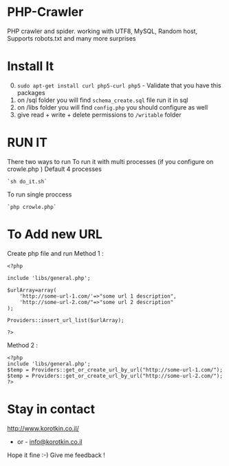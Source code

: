 PHP-Crawler
===========

PHP crawler and spider. working with UTF8, MySQL, Random host, Supports robots.txt and many more surprises 


Install It
==========
0. `sudo apt-get install curl php5-curl php5` - Validate that you have this packages
1. on /sql folder you will find `schema_create.sql` file run it in sql
2. on /libs folder you will find  `config.php` you should configure as well
3. give read + write + delete permissions to `/writable` folder

RUN IT
======

There two ways to run 
To run it with multi processes (if you configure on crowle.php ) Default 4 processes

	`sh do_it.sh` 

To run single proccess 
	
	`php crowle.php`

To Add new URL
==============
Create php file and run
Method 1 :

	<?php
	
	include 'libs/general.php';
	
	$urlArray=array(
		'http://some-url-1.com/'=>"some url 1 description",
		'http://some-url-2.com/"=>"some url 2 description"
	);
	
	Providers::insert_url_list($urlArray);
	
	?>

Method 2 :

	<?php	
	include 'libs/general.php';
	$temp = Providers::get_or_create_url_by_url("http://some-url-1.com/");
	$temp = Providers::get_or_create_url_by_url("http://some-url-2.com/");
	?>

Stay in contact
===============

http://www.korotkin.co.il/
- or - 
info@korotkin.co.il

Hope it fine :-)
Give me feedback !
